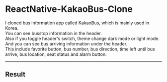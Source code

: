 # ReactNative-KakaoBus-Clone

I cloned bus information app called KakaoBus, which is mainly used in Korea.<br/>
You can see busstop information in the header.<br/>
Also if you toggle header's switch, theme change dark mode or light mode.<br/>
And you can see bus arriving information under the header.<br/>
This include favorite button, bus number, bus direction, time left until bus arrive, bus location, seat status and alarm button.

---

## Result
